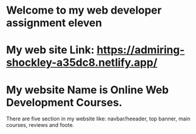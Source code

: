 # Welcome to my web developer  assignment eleven
 # My web site Link: https://admiring-shockley-a35dc8.netlify.app/
 # My website Name is Online Web Development Courses.
 There are five section in my website like: navbar/heeader, top banner,  main courses, reviews and foote.
